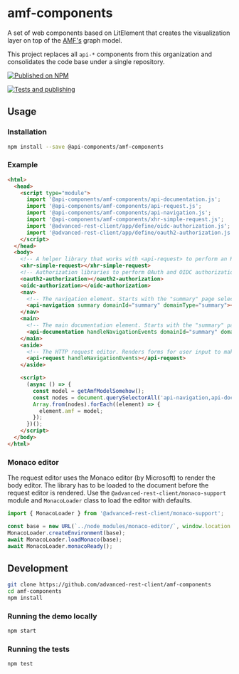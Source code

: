 # amf-components

A set of web components based on LitElement that creates the visualization layer on top of the [AMF's](https://a.ml) graph model.

This project replaces all `api-*` components from this organization and consolidates the code base under a single repository.

[![Published on NPM](https://img.shields.io/npm/v/@api-components/amf-components.svg)](https://www.npmjs.com/package/@api-components/amf-components)

[![Tests and publishing](https://github.com/advanced-rest-client/amf-components/actions/workflows/deployment.yml/badge.svg)](https://github.com/advanced-rest-client/amf-components/actions/workflows/deployment.yml)

## Usage

### Installation

```sh
npm install --save @api-components/amf-components
```

### Example

```html
<html>
  <head>
    <script type="module">
      import '@api-components/amf-components/api-documentation.js';
      import '@api-components/amf-components/api-request.js';
      import '@api-components/amf-components/api-navigation.js';
      import '@api-components/amf-components/xhr-simple-request.js';
      import '@advanced-rest-client/app/define/oidc-authorization.js';
      import '@advanced-rest-client/app/define/oauth2-authorization.js';
    </script>
  </head>
  <body>
    <!-- A helper library that works with <api-request> to perform an HTTP request in the browser. -->
    <xhr-simple-request></xhr-simple-request>
    <!-- Authorization libraries to perform OAuth and OIDC authorization. -->
    <oauth2-authorization></oauth2-authorization>
    <oidc-authorization></oidc-authorization>
    <nav>
      <!-- The navigation element. Starts with the "summary" page selection. -->
      <api-navigation summary domainId="summary" domainType="summary"></api-navigation>
    </nav>
    <main>
      <!-- The main documentation element. Starts with the "summary" page selection. -->
      <api-documentation handleNavigationEvents domainId="summary" domainType="summary"></api-documentation>
    </main>
    <aside>
      <!-- The HTTP request editor. Renders forms for user input to make an HTTP request -->
      <api-request handleNavigationEvents></api-request>
    </aside>

    <script>
      (async () => {
        const model = getAmfModelSomehow();
        const nodes = document.querySelectorAll('api-navigation,api-documentation,api-request');
        Array.from(nodes).forEach((element) => {
          element.amf = model;
        });
      })();
    </script>
  </body>
</html>
```

### Monaco editor

The request editor uses the Monaco editor (by Microsoft) to render the body editor.
The library has to be loaded to the document before the request editor is rendered. Use the `@advanced-rest-client/monaco-support` module and `MonacoLoader` class to load the editor with defaults.

```javascript
import { MonacoLoader } from '@advanced-rest-client/monaco-support';

const base = new URL(`../node_modules/monaco-editor/`, window.location.href).toString();
MonacoLoader.createEnvironment(base);
await MonacoLoader.loadMonaco(base);
await MonacoLoader.monacoReady();
```

## Development

```sh
git clone https://github.com/advanced-rest-client/amf-components
cd amf-components
npm install
```

### Running the demo locally

```sh
npm start
```

### Running the tests

```sh
npm test
```
